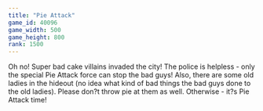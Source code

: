 ```yaml
---
title: "Pie Attack"
game_id: 40096
game_width: 500
game_height: 800
rank: 1500
---
```

Oh no! Super bad cake villains invaded the city! The police is helpless - only the special Pie Attack force can stop the bad guys!  Also, there are some old ladies in the hideout (no idea what kind of bad things the bad guys done to the old ladies). Please don?t throw pie at them as well. Otherwise - it?s Pie Attack time!